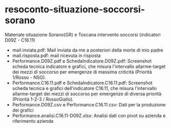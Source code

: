 # resoconto-situazione-soccorsi-sorano
Materiale situazione Sorano(GR) e Toscana intervento soccorsi (indicatori D09Z - C16.11)

 - mail.inviata.pdf: Mail inviata da me a posteriori della morte di mio padre
 - mail.risposta.pdf: mail ricevuta in risposta
 - Performance.D09Z.pdf e SchedaIndicatore.D09Z.pdf: Screenshot scheda tecnica indicatore e grafici, che misura l'intervallo allarme-target dei mezzi di soccorso per emergenze di massima criticità (Priorità 1/Rosso - NSG)​​​​.
 - Performance.C16.11.pdf e SchedaIndicatore.C16.11.pdf: Screenshot scheda tecnica e grafici dell'indicatore C16.11, che misura l'intervallo allarme-target dei mezzi di soccorso per emergenze di diversa priorità (Priorità 1-2-3 / RossoGiallo)​​​​.
 - Performance.D09Z.csv e Performance.C16.11.csv: Dati per la produzione dei grafici
 - Performance.analisi.C16.11-D09Z.xlsx: Analisi dati con pivot su azienda e riferimento azienda
